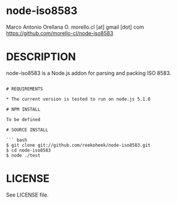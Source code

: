 # node-iso8583

Marco Antonio Orellana O. morello.cl [at] gmail [dot] com
https://github.com/morello-cl/node-iso8583

# DESCRIPTION

node-iso8583 is a Node.js addon for parsing and packing ISO 8583.
```

# REQUIREMENTS

* The current version is tested to run on node.js 5.1.0

# NPM INSTALL

To be defined

# SOURCE INSTALL

``` bash
$ git clone git://github.com/reekoheek/node-iso8583.git
$ cd node-iso8583
$ node ./test
```

# LICENSE

See LICENSE file.
